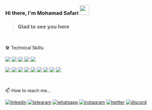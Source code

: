 ### Hi there, I'm **Mohamad Safari** <img src="https://cdn-icons-png.flaticon.com/512/4666/4666845.png" width="30">

> ### Glad to see you here
<!-- ![visitors](https://visitor-badge.glitch.me/badge?page_id=safarioops&left_color=gray&right_color=yellow) -->

</br>

🛠 Technical Skills:

![](https://img.shields.io/badge/Tools-GitHub-informational?style=flat&logo=GitHub&color=2D333B&logoColor=white)
![](https://img.shields.io/badge/Code-HTML5-informational?style=flat&logo=HTML5&color=E34F26&logoColor=white)
![](https://img.shields.io/badge/Style-CSS3-informational?style=flat&logo=CSS3&color=1572B6&logoColor=white)
![](https://img.shields.io/badge/Style-Bootstrap-informational?style=flat&logo=Bootstrap&color=7952B3&logoColor=white)
![](https://img.shields.io/badge/Style-WordPress-informational?style=flat&logo=WordPress&color=3858e9&logoColor=white)

![](https://img.shields.io/badge/AdobePhotoshop-informational?style=flat&logo=AdobePhotoshop&color=2D333B&logoColor=white)
![](https://img.shields.io/badge/AdobeIllustrator-informational?style=flat&logo=AdobeIllustrator&color=2D333B&logoColor=white)
![](https://img.shields.io/badge/AdobeAfterEffects-informational?style=flat&logo=AdobeAfterEffects&color=2D333B&logoColor=white)
![](https://img.shields.io/badge/AdobeInDesign-informational?style=flat&logo=AdobeInDesign&color=2D333B&logoColor=white)
![](https://img.shields.io/badge/AdobeLightroom-informational?style=flat&logo=AdobeLightroom&color=2D333B&logoColor=white)
![](https://img.shields.io/badge/AdobeXD-informational?style=flat&logo=AdobeXD&color=2D333B&logoColor=white)
![](https://img.shields.io/badge/Cinema4D-informational?style=flat&logo=Cinema4D&color=2D333B&logoColor=white)
![](https://img.shields.io/badge/MicrosoftOffice-informational?style=flat&logo=MicrosoftOffice&color=2D333B&logoColor=white)
![](https://img.shields.io/badge/Figma-informational?style=flat&logo=Figma&color=2D333B&logoColor=white)

</br>

📫 How to reach me...

[![linkedin](https://img.shields.io/badge/LinkedIn-0A66C2?style=for-the-badge&logo=LinkedIn&logoColor=white)](https://www.linkedin.com/in/mohamadsafari)
[![telegram](https://img.shields.io/badge/Telegram-0088cc?style=for-the-badge&logo=Telegram&logoColor=white)](https://t.me/mohamadsafaricom)
[![whatsapp](https://img.shields.io/badge/Whatsapp-25D366?style=for-the-badge&logo=Whatsapp&logoColor=white)](https://api.whatsapp.com/send?phone=+989134334214&text&app_absent=0)
[![instagram](https://img.shields.io/badge/Instagram-DD2A7B?style=for-the-badge&logo=Instagram&logoColor=white)](https://instagram.com/mohamadsafaricom)
[![twitter](https://img.shields.io/badge/X-2D333B?style=for-the-badge&logo=X&logoColor=white)](https://x.com/safariooops)
[![discord](https://img.shields.io/badge/Discord-5865f2?style=for-the-badge&logo=Discord&logoColor=white)](https://discordapp.com/users/safarioops#4531)


<!--
**safarioops/safarioops** is a ✨ _special_ ✨ repository because its `README.md` (this file) appears on your GitHub profile.

Here are some ideas to get you started:

- 🔭 I’m currently working on ...
- 🌱 I’m currently learning ...
- 👯 I’m looking to collaborate on ...
- 🤔 I’m looking for help with ...
- 💬 Ask me about ...
- 📫 How to reach me: ...
- 😄 Pronouns: ...
- ⚡ Fun fact: ...
-->
